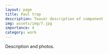 ```yaml
---
layout: page
title: Paul trap
description: Teaser description of component
img: assets/img/7.jpg
importance: 4
category: work
---
```


Description and photos.
